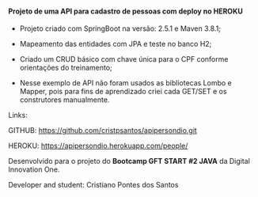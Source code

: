 #### **Projeto de uma API para cadastro de pessoas com deploy no HEROKU**

- Projeto criado com SpringBoot na versão: 2.5.1 e Maven 3.8.1;

- Mapeamento das entidades com JPA e teste no banco H2;

- Criado um CRUD básico com chave única para o CPF conforme orientações do treinamento;

- Nesse exemplo de API não foram usados as bibliotecas Lombo e Mapper, pois para fins de aprendizado criei cada GET/SET e os construtores manualmente.



Links:

GITHUB: https://github.com/cristpsantos/apipersondio.git

HEROKU: https://apipersondio.herokuapp.com/people/



Desenvolvido para o projeto do **Bootcamp GFT START #2 JAVA** da Digital Innovation One.

Developer and student: Cristiano Pontes dos Santos


